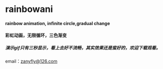 # rainbowani


#### rainbow animation, infinite circle,gradual change

#### 彩虹动画，无限循环，三色渐变

##### 演示gif只有三秒显示，看上去好不流畅，其实效果还是蛮好的，欢迎下载观看。

email：zanyfly@126.com